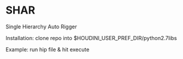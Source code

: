 # SHAR
Single Hierarchy Auto Rigger

Installation:
clone repo into $HOUDINI_USER_PREF_DIR/python2.7libs

Example:
run hip file & hit execute
